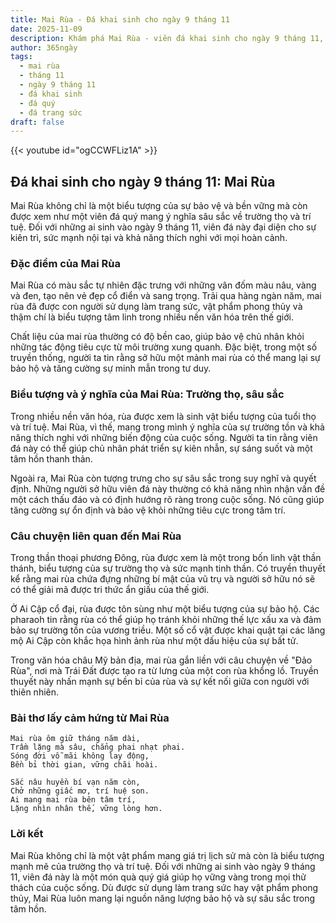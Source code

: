 ```yaml
---
title: Mai Rùa - Đá khai sinh cho ngày 9 tháng 11
date: 2025-11-09
description: Khám phá Mai Rùa - viên đá khai sinh cho ngày 9 tháng 11, biểu tượng của Trường thọ, sâu sắc. Cùng tìm hiểu ý nghĩa sâu sắc của viên đá độc đáo này.
author: 365ngày
tags:
  - mai rùa
  - tháng 11
  - ngày 9 tháng 11
  - đá khai sinh
  - đá quý
  - đá trang sức
draft: false
---
```


{{< youtube id="ogCCWFLiz1A" >}}

## Đá khai sinh cho ngày 9 tháng 11: Mai Rùa

Mai Rùa không chỉ là một biểu tượng của sự bảo vệ và bền vững mà còn được xem như một viên đá quý mang ý nghĩa sâu sắc về trường thọ và trí tuệ. Đối với những ai sinh vào ngày 9 tháng 11, viên đá này đại diện cho sự kiên trì, sức mạnh nội tại và khả năng thích nghi với mọi hoàn cảnh.

### Đặc điểm của Mai Rùa

Mai Rùa có màu sắc tự nhiên đặc trưng với những vân đốm màu nâu, vàng và đen, tạo nên vẻ đẹp cổ điển và sang trọng. Trải qua hàng ngàn năm, mai rùa đã được con người sử dụng làm trang sức, vật phẩm phong thủy và thậm chí là biểu tượng tâm linh trong nhiều nền văn hóa trên thế giới.

Chất liệu của mai rùa thường có độ bền cao, giúp bảo vệ chủ nhân khỏi những tác động tiêu cực từ môi trường xung quanh. Đặc biệt, trong một số truyền thống, người ta tin rằng sở hữu một mảnh mai rùa có thể mang lại sự bảo hộ và tăng cường sự minh mẫn trong tư duy.

### Biểu tượng và ý nghĩa của Mai Rùa: Trường thọ, sâu sắc

Trong nhiều nền văn hóa, rùa được xem là sinh vật biểu tượng của tuổi thọ và trí tuệ. Mai Rùa, vì thế, mang trong mình ý nghĩa của sự trường tồn và khả năng thích nghi với những biến động của cuộc sống. Người ta tin rằng viên đá này có thể giúp chủ nhân phát triển sự kiên nhẫn, sự sáng suốt và một tâm hồn thanh thản.

Ngoài ra, Mai Rùa còn tượng trưng cho sự sâu sắc trong suy nghĩ và quyết định. Những người sở hữu viên đá này thường có khả năng nhìn nhận vấn đề một cách thấu đáo và có định hướng rõ ràng trong cuộc sống. Nó cũng giúp tăng cường sự ổn định và bảo vệ khỏi những tiêu cực trong tâm trí.

### Câu chuyện liên quan đến Mai Rùa

Trong thần thoại phương Đông, rùa được xem là một trong bốn linh vật thần thánh, biểu tượng của sự trường thọ và sức mạnh tinh thần. Có truyền thuyết kể rằng mai rùa chứa đựng những bí mật của vũ trụ và người sở hữu nó sẽ có thể giải mã được tri thức ẩn giấu của thế giới.

Ở Ai Cập cổ đại, rùa được tôn sùng như một biểu tượng của sự bảo hộ. Các pharaoh tin rằng rùa có thể giúp họ tránh khỏi những thế lực xấu xa và đảm bảo sự trường tồn của vương triều. Một số cổ vật được khai quật tại các lăng mộ Ai Cập còn khắc họa hình ảnh rùa như một dấu hiệu của sự bất tử.

Trong văn hóa châu Mỹ bản địa, mai rùa gắn liền với câu chuyện về "Đảo Rùa", nơi mà Trái Đất được tạo ra từ lưng của một con rùa khổng lồ. Truyền thuyết này nhấn mạnh sự bền bỉ của rùa và sự kết nối giữa con người với thiên nhiên.

### Bài thơ lấy cảm hứng từ Mai Rùa

```
Mai rùa ôm giữ tháng năm dài,
Trầm lặng mà sâu, chẳng phai nhạt phai.
Sóng đời vỗ mãi không lay động,
Bền bỉ thời gian, vững chãi hoài.

Sắc nâu huyền bí vạn năm còn,
Chở những giấc mơ, trí huệ son.
Ai mang mai rùa bên tâm trí,
Lặng nhìn nhân thế, vững lòng hơn.
```

### Lời kết

Mai Rùa không chỉ là một vật phẩm mang giá trị lịch sử mà còn là biểu tượng mạnh mẽ của trường thọ và trí tuệ. Đối với những ai sinh vào ngày 9 tháng 11, viên đá này là một món quà quý giá giúp họ vững vàng trong mọi thử thách của cuộc sống. Dù được sử dụng làm trang sức hay vật phẩm phong thủy, Mai Rùa luôn mang lại nguồn năng lượng bảo hộ và sự sâu sắc trong tâm hồn.